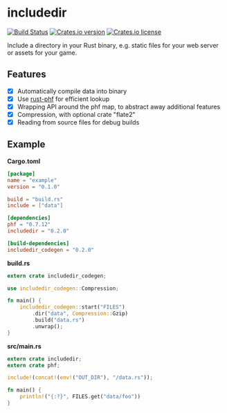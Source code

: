 includedir
===========

[![Build Status](https://img.shields.io/travis/tilpner/includedir.svg?style=flat-square)](https://travis-ci.org/tilpner/includedir)
[![Crates.io version](https://img.shields.io/crates/v/includedir.svg?style=flat-square)](https://crates.io/crates/includedir)
[![Crates.io license](https://img.shields.io/crates/l/includedir.svg?style=flat-square)](https://crates.io/crates/includedir)

Include a directory in your Rust binary, e.g. static files for your web server or assets for your game.

## Features

* [x] Automatically compile data into binary
* [x] Use [rust-phf](https://github.com/sfackler/rust-phf) for efficient lookup
* [x] Wrapping API around the phf map, to abstract away additional features
* [x] Compression, with optional crate "flate2"
* [x] Reading from source files for debug builds

## Example

**Cargo.toml**
```toml
[package]
name = "example"
version = "0.1.0"

build = "build.rs"
include = ["data"]

[dependencies]
phf = "0.7.12"
includedir = "0.2.0"

[build-dependencies]
includedir_codegen = "0.2.0"
```

**build.rs**

```rust
extern crate includedir_codegen;

use includedir_codegen::Compression;

fn main() {
    includedir_codegen::start("FILES")
        .dir("data", Compression::Gzip)
        .build("data.rs")
        .unwrap();
}
```

**src/main.rs**

```rust
extern crate includedir;
extern crate phf;

include!(concat!(env!("OUT_DIR"), "/data.rs"));

fn main() {
    println!("{:?}", FILES.get("data/foo"))
}
```
